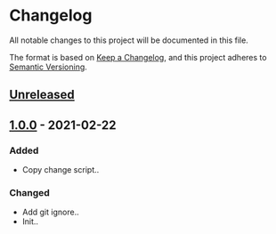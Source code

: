 # Changelog
All notable changes to this project will be documented in this file.

The format is based on [Keep a Changelog](https://keepachangelog.com/en/1.0.0/),
and this project adheres to [Semantic Versioning](https://semver.org/spec/v2.0.0.html).

## [Unreleased]

## [1.0.0] - 2021-02-22
### Added
- Copy change script..

### Changed
- Add git ignore..
- Init..

[Unreleased]: https://github.com/kopkong/lerna-test/compare/1.0.0...HEAD
[1.0.0]: https://github.com/kopkong/lerna-test/releases/tag/1.0.0
